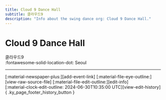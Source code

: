 ```yaml
---
title: Cloud 9 Dance Hall
subtitle: 클라우드9
description: "Info about the swing dance org: Cloud 9 Dance Hall."
---
```


# Cloud 9 Dance Hall

클라우드9  
:fontawesome-solid-location-dot: Seoul  


---

<div class="ky_page_footer" markdown>
<div class="ky_page_footer_trailing" markdown="span">
[:material-newspaper-plus:][add-event-link]
[:material-file-eye-outline:][view-raw-source-file]
[:material-file-edit-outline:][edit-info]
</div>
<div class="ky_page_footer_leading" markdown="span">
[:material-clock-edit-outline: 2024-06-30T10:35:00 UTC][view-edit-history]{ .ky_page_footer_history_button }
</div>
</div>

[add-event-link]: https://github.com/swingdance/events/issues/new?assignees=&labels=add+event&projects=&template=02-add_entity.yml&title=%5Bko_KR%5D%20Add%20Event%3A%20%3CName%3E&region=ko_KR&province=Seoul&city=Seoul&org_id=cloud-9-dance-hall "Add Event"
[view-raw-source-file]: https://github.com/swingdance/orgs/blob/main/ko_KR/cloud-9-dance-hall.json "View Raw Source File"
[edit-info]: https://github.com/swingdance/orgs/issues/new?assignees=&labels=update+org&projects=&template=03-update_entity.yml&title=%5Bko_KR%5D%20Update%20Org%3A%20Cloud%209%20Dance%20Hall&region=ko_KR&id=cloud-9-dance-hall&name=Cloud%209%20Dance%20Hall "Edit Info"

[view-edit-history]: https://github.com/swingdance/orgs/commits/main/ko_KR/cloud-9-dance-hall.json "View Edit History"
